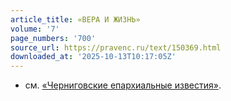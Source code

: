 ```yaml
---
article_title: «ВЕРА И ЖИЗНЬ»
volume: '7'
page_numbers: '700'
source_url: https://pravenc.ru/text/150369.html
downloaded_at: '2025-10-13T10:17:05Z'
---
```


- см. [«Черниговские епархиальные известия»](<https://pravenc.ru/text/ Черниговские епархиальные известия .html>).
